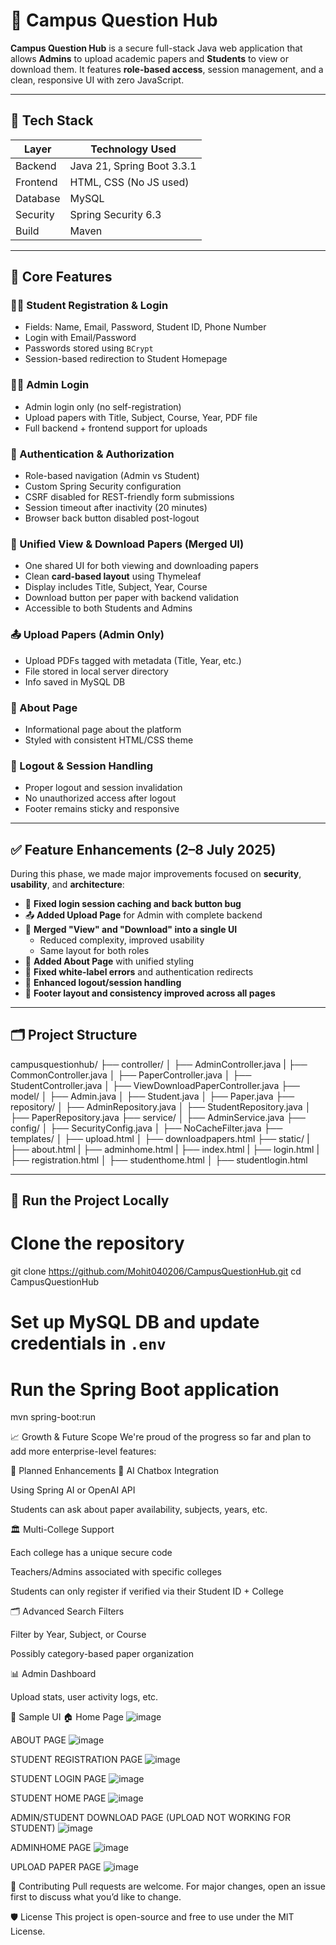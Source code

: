 # 🏫 Campus Question Hub

**Campus Question Hub** is a secure full-stack Java web application that allows **Admins** to upload academic papers and **Students** to view or download them. It features **role-based access**, session management, and a clean, responsive UI with zero JavaScript.

---

## 🚀 Tech Stack

| Layer     | Technology Used             |
|-----------|------------------------------|
| Backend   | Java 21, Spring Boot 3.3.1   |
| Frontend  | HTML, CSS (No JS used)       |
| Database  | MySQL                        |
| Security  | Spring Security 6.3          |
| Build     | Maven                        |

---

## 📌 Core Features

### 👨‍🎓 Student Registration & Login
- Fields: Name, Email, Password, Student ID, Phone Number
- Login with Email/Password
- Passwords stored using `BCrypt`
- Session-based redirection to Student Homepage

### 👨‍🏫 Admin Login
- Admin login only (no self-registration)
- Upload papers with Title, Subject, Course, Year, PDF file
- Full backend + frontend support for uploads

### 🔐 Authentication & Authorization
- Role-based navigation (Admin vs Student)
- Custom Spring Security configuration
- CSRF disabled for REST-friendly form submissions
- Session timeout after inactivity (20 minutes)
- Browser back button disabled post-logout

### 📄 Unified View & Download Papers (Merged UI)
- One shared UI for both viewing and downloading papers
- Clean **card-based layout** using Thymeleaf
- Display includes Title, Subject, Year, Course
- Download button per paper with backend validation
- Accessible to both Students and Admins

### 📤 Upload Papers (Admin Only)
- Upload PDFs tagged with metadata (Title, Year, etc.)
- File stored in local server directory
- Info saved in MySQL DB

### 📘 About Page
- Informational page about the platform
- Styled with consistent HTML/CSS theme

### 🚪 Logout & Session Handling
- Proper logout and session invalidation
- No unauthorized access after logout
- Footer remains sticky and responsive

---

## ✅ Feature Enhancements (2–8 July 2025)

During this phase, we made major improvements focused on **security**, **usability**, and **architecture**:

- 🔁 **Fixed login session caching and back button bug**
- 📤 **Added Upload Page** for Admin with complete backend
- 🧩 **Merged "View" and "Download" into a single UI**
  - Reduced complexity, improved usability
  - Same layout for both roles
- 📘 **Added About Page** with unified styling
- 🚫 **Fixed white-label errors** and authentication redirects
- 🪪 **Enhanced logout/session handling**
- 🎨 **Footer layout and consistency improved across all pages**

---

## 🗂 Project Structure

campusquestionhub/
├── controller/
│ ├── AdminController.java
| ├── CommonController.java
│ ├── PaperController.java
│ ├── StudentController.java
│ ├── ViewDownloadPaperController.java
├── model/
│ ├── Admin.java
│ ├── Student.java
│ ├── Paper.java
├── repository/
│ ├── AdminRepository.java
│ ├── StudentRepository.java
│ ├── PaperRepository.java
├── service/
│ ├── AdminService.java
├── config/
│ ├── SecurityConfig.java
│ ├── NoCacheFilter.java
├── templates/
│ ├── upload.html
│ ├── downloadpapers.html
├── static/
| ├── about.html
| ├── adminhome.html
| ├── index.html
| ├── login.html
| ├── registration.html
│ ├── studenthome.html
│ ├── studentlogin.html


---

## 🧪 Run the Project Locally


# Clone the repository
git clone https://github.com/Mohit040206/CampusQuestionHub.git
cd CampusQuestionHub

# Set up MySQL DB and update credentials in `.env`

# Run the Spring Boot application
mvn spring-boot:run


 📈 Growth & Future Scope
We're proud of the progress so far and plan to add more enterprise-level features:

🔮 Planned Enhancements
🧠 AI Chatbox Integration

Using Spring AI or OpenAI API

Students can ask about paper availability, subjects, years, etc.

🏛️ Multi-College Support

Each college has a unique secure code

Teachers/Admins associated with specific colleges

Students can only register if verified via their Student ID + College

🗂️ Advanced Search Filters

Filter by Year, Subject, or Course

Possibly category-based paper organization

📊 Admin Dashboard

Upload stats, user activity logs, etc.

📸 Sample UI
   🏠 Home Page
   ![image](https://github.com/user-attachments/assets/ac1e06b4-c92a-4df9-95bf-9738e0c775bc)
   
   ABOUT PAGE 
   ![image](https://github.com/user-attachments/assets/f90a85ce-b55d-4f99-a3bb-9d3fe1ef5738)
   
   STUDENT REGISTRATION PAGE
   ![image](https://github.com/user-attachments/assets/f075956e-997a-4b80-b280-579b84771a56)
   
   STUDENT LOGIN PAGE
   ![image](https://github.com/user-attachments/assets/b44ea58b-311f-4783-b3c9-3623ee135c45)
   
   STUDENT HOME PAGE
   ![image](https://github.com/user-attachments/assets/7daec765-5e86-4840-bf2c-3f083832fa8e)
   
   ADMIN/STUDENT DOWNLOAD PAGE (UPLOAD NOT WORKING FOR STUDENT)
   ![image](https://github.com/user-attachments/assets/249c3eb2-e4ba-4df1-ad06-42c7e3b3baaa)

   ADMINHOME PAGE 
   ![image](https://github.com/user-attachments/assets/a83f2c4a-2391-4f10-8393-5dbaba5b5b08)

   UPLOAD PAPER PAGE
   ![image](https://github.com/user-attachments/assets/cb9cfc38-8cdb-4f3f-9990-b931f874710a)

   🙌 Contributing
Pull requests are welcome. For major changes, open an issue first to discuss what you’d like to change.

🛡️ License
This project is open-source and free to use under the MIT License.






   









